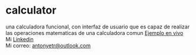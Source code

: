 # calculator
una calculadora funcional, con interfaz de usuario que es capaz de realizar las operaciones matematicas de una calculadora comun
[Ejemplo en vivo](https://ntonytr.github.io/calculator/)<br>
Mi [Linkedin](https://www.linkedin.com/in/antonytr/)<br>
Mi correo: [antonyetr@outlook.com](mailto:antonyetr@outlook.com)

